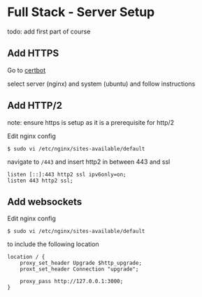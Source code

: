 # Full Stack - Server Setup

todo: add first part of course

## Add HTTPS

Go to [certbot](https://certbot.eff.org/)

select server (nginx) and system (ubuntu) and follow instructions

## Add HTTP/2

note: ensure https is setup as it is a prerequisite for http/2

Edit nginx config

```
$ sudo vi /etc/nginx/sites-available/default
```

navigate to `/443` and insert http2 in between 443 and ssl

```
listen [::]:443 http2 ssl ipv6only=on;
listen 443 http2 ssl;
```

## Add websockets

Edit nginx config

```
$ sudo vi /etc/nginx/sites-available/default
```

to include the following location

```
location / {
    proxy_set_header Upgrade $http_upgrade;
    proxt_set_header Connection "upgrade";

    proxy_pass http://127.0.0.1:3000;
}
```
